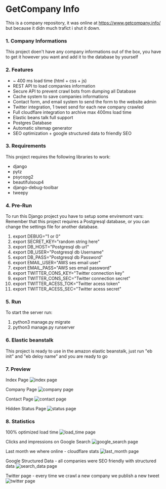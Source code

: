 # GetCompany Info
This is a company repository, it was online at https://www.getcompany.info/ but because it didn much trafict i shut it down.

### 1. Company Informations
This project doen't have any company informations out of the box, you have to get it however you want and add it to the database by yourself

### 2. Features

* ~ 400 ms load time (html + css + js)
* REST API to load companies information
* Secure API to prevent crawl bots from dumping all Database
* Cache system to save companies informations
* Contact form, and email system to send the form to the website admin
* Twitter integration, 1 tweet send for each new company crawled
* Full cloudflare integration to archive max 400ms load time
* Elastic beans talk full support
* Postgres Database
* Automatic sitemap generator
* SEO optimization + google structured data to friendly SEO

### 3. Requirements

This project requires the following libraries to work:

* django
* pytz
* psycopg2
* beautifulsoup4
* django-debug-toolbar
* tweepy

### 4. Pre-Run
To run this Django project you have to setup some enviremont vars:
Remember that this project requires a Postgresql database, or you can change the settings file for another database.

1.  export DEBUG="1 or 0"
2.  export SECRET_KEY="random string here"
3.  export DB_HOST="Postgresql db url"
4.  export DB_USER="Postgresql db Username"
5.  export DB_PASS="Postgresql db Password"
6.  export EMAIL_USER="AWS ses email user"
7.  export EMAIL_PASS="AWS ses email password"
8.  export TWITTER_CONS_KEY="Twitter connection key"
9.  export TWITTER_CONS_SEC="Twitter connection secret"
10. export TWITTER_ACESS_TOK="Twitter acess token"
11. export TWITTER_ACESS_SEC="Twitter acess secret"

### 5. Run
To start the server run:

1. python3 manage.py migrate
2. python3 manage.py runserver

### 6. Elastic beanstalk
This project is ready to use in the amazon elastic beanstalk, just run "eb init" and "eb deloy name" and you are ready to go

### 7. Preview
Index Page
![index page](https://github.com/G4brym/GetCompany.info/raw/master/index.png)

Company Page
![company page](https://github.com/G4brym/GetCompany.info/raw/master/company.png)

Contact Page
![contact page](https://github.com/G4brym/GetCompany.info/raw/master/contact.png)

Hidden Status Page
![status page](https://github.com/G4brym/GetCompany.info/raw/master/status.png)

### 8. Statistics

100% optimized load time
![load_time page](https://github.com/G4brym/GetCompany.info/raw/master/load_time.png)

Clicks and impressions on Google Search
![google_search page](https://github.com/G4brym/GetCompany.info/raw/master/google_search.png)

Last month we where online - cloudflare stats
![last_month page](https://github.com/G4brym/GetCompany.info/raw/master/last_month.png)

Google Structured Data - all companies were SEO friendly with structured data
![search_data page](https://github.com/G4brym/GetCompany.info/raw/master/search_data.png)

Twitter page - every time we crawl a new company we publish a new tweet
![twitter page](https://github.com/G4brym/GetCompany.info/raw/master/twitter.png)
